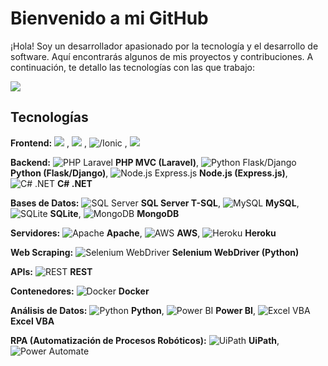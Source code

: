 # Bienvenido a mi GitHub

¡Hola! Soy un desarrollador apasionado por la tecnología y el desarrollo de software. Aquí encontrarás algunos de mis proyectos y contribuciones. A continuación, te detallo las tecnologías con las que trabajo:

<!--horizontal divider(gradiant)-->
<img src="https://user-images.githubusercontent.com/73097560/115834477-dbab4500-a447-11eb-908a-139a6edaec5c.gif">

## Tecnologías

**Frontend:**
![](https://img.shields.io/badge/React-61DAFB?style=flat-square&logo=react&logoColor=white) , 
![](https://img.shields.io/badge/Bootstrap-563D7C?style=flat-square&logo=bootstrap&logoColor=white) , 
![/Ionic](https://img.shields.io/badge/Angular-DD0031?style=flat-square&logo=angular&logoColor=white) , 
![](https://img.shields.io/badge/Reflex-000000?style=flat-square&logo=reflex&logoColor=white) 

**Backend:**
![PHP Laravel](https://img.shields.io/badge/Laravel-FF2D20?style=flat-square&logo=laravel&logoColor=white) **PHP MVC (Laravel)**, 
![Python Flask/Django](https://img.shields.io/badge/Python-3776AB?style=flat-square&logo=python&logoColor=white) **Python (Flask/Django)**, 
![Node.js Express.js](https://img.shields.io/badge/Node.js-339933?style=flat-square&logo=node.js&logoColor=white) **Node.js (Express.js)**, 
![C# .NET](https://img.shields.io/badge/.NET-512BD4?style=flat-square&logo=.net&logoColor=white) **C# .NET**

**Bases de Datos:**
![SQL Server](https://img.shields.io/badge/SQL_Server-CC2927?style=flat-square&logo=microsoft-sql-server&logoColor=white) **SQL Server T-SQL**, 
![MySQL](https://img.shields.io/badge/MySQL-4479A1?style=flat-square&logo=mysql&logoColor=white) **MySQL**, 
![SQLite](https://img.shields.io/badge/SQLite-003B57?style=flat-square&logo=sqlite&logoColor=white) **SQLite**, 
![MongoDB](https://img.shields.io/badge/MongoDB-47A248?style=flat-square&logo=mongodb&logoColor=white) **MongoDB**

**Servidores:**
![Apache](https://img.shields.io/badge/Apache-D22128?style=flat-square&logo=apache&logoColor=white) **Apache**, 
![AWS](https://img.shields.io/badge/AWS-232F3E?style=flat-square&logo=amazon-aws&logoColor=white) **AWS**, 
![Heroku](https://img.shields.io/badge/Heroku-430098?style=flat-square&logo=heroku&logoColor=white) **Heroku**

**Web Scraping:**
![Selenium WebDriver](https://img.shields.io/badge/Selenium-43B02A?style=flat-square&logo=selenium&logoColor=white) **Selenium WebDriver (Python)**

**APIs:**
![REST](https://img.shields.io/badge/REST-02569B?style=flat-square&logo=rest&logoColor=white) **REST**

**Contenedores:**
![Docker](https://img.shields.io/badge/Docker-2496ED?style=flat-square&logo=docker&logoColor=white) **Docker**

**Análisis de Datos:**
![Python](https://img.shields.io/badge/Python-3776AB?style=flat-square&logo=python&logoColor=white) **Python**, 
![Power BI](https://img.shields.io/badge/Power_BI-F2C811?style=flat-square&logo=power-bi&logoColor=white) **Power BI**, 
![Excel VBA](https://img.shields.io/badge/Excel_VBA-217346?style=flat-square&logo=microsoft-excel&logoColor=white) **Excel VBA**

**RPA (Automatización de Procesos Robóticos):**
![UiPath](https://img.shields.io/badge/UiPath-0066FF?style=flat-square&logo=uipath&logoColor=white) **UiPath**, 
![Power Automate](https://img.shields.io/badge/Power_Automate-0066FF?style=flat-square&logo=power-automate&logoColor=white)
